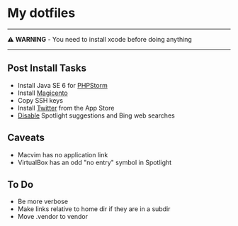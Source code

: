 # My dotfiles

----

⚠️ **WARNING** - You need to install xcode before doing anything

----

## Post Install Tasks

- Install Java SE 6 for [PHPStorm][1]
- Install [Magicento][2]
- Copy SSH keys
- Install [Twitter][3] from the App Store
- [Disable][4] Spotlight suggestions and Bing web searches

## Caveats

-  Macvim has no application link
-  VirtualBox has an odd "no entry" symbol in Spotlight

## To Do

- Be more verbose
- Make links relative to home dir if they are in a subdir
- Move .vendor to vendor

[1]: https://support.apple.com/kb/DL1572?locale=en_US
[2]: http://magicento.com/
[3]: https://itunes.apple.com/gb/app/twitter/id333903271
[4]: https://fix-macosx.com/
